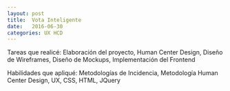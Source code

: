 ```yaml
---
layout: post
title:  Vota Inteligente
date:   2016-06-30
categories: UX HCD
---
```


Tareas que realicé: Elaboración del proyecto, Human Center Design, Diseño de Wireframes, Diseño de Mockups, Implementación del Frontend

Habilidades que apliqué: Metodologías de Incidencia, Metodología Human Center Design, UX, CSS, HTML, JQuery